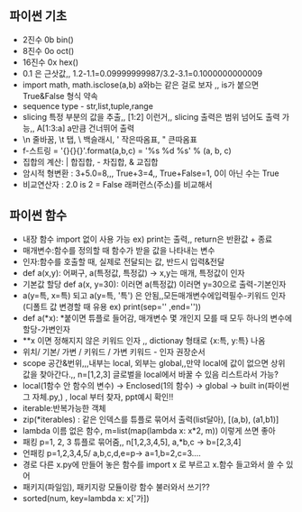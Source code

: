 ## 파이썬 기초
- 2진수 0b  bin()
- 8진수 0o  oct()
- 16진수 0x  hex()
- 0.1 은 근삿값,, 1.2-1.1=0.09999999987/3.2-3.1=0.1000000000009
- import math, math.isclose(a,b) a와b는 같은 걸로 보자 ,, is가 붙으면 True&False 형식 약속
- sequence type - str,list,tuple,range
- slicing 특정 부분의 값을 추출,, [1:2] 이런거,, slicing 출력은 범위 넘어도 출력 가능,, A[1:3:a] a만큼 건너뛰어 출력
- \n 줄바꿈, \t 탭, \\ 백슬래시, \' 작은따옴표, \" 큰따옴표
- f-스트링 = '{}{}{}'.format(a,b,c) = '%s %d %s' % (a, b, c)
- 집합의 계산: | 합집합, - 차집합, & 교집합
- 암시적 형변환 : 3+5.0=8,,, True+3=4,, True+False=1, 0이 아닌 수는 True
- 비교연산자 : 2.0 is 2 = False 래퍼런스(주소)를 비교해서

## 파이썬 함수
- 내장 함수 import 없이 사용 가능 ex) print는 출력,, return은 반환값 + 종료
- 매개변수:함수를 정의할 때 함수가 받을 값을 나타내는 변수
- 인자:함수를 호출할 때, 실제로 전달되는 값, 반드시 입력&전달
- def a(x,y): 어쩌구, a(특정값, 특정값) -> x,y는 매개, 특정값이 인자
- 기본값 할당 def a(x, y=30): 이러면 a(특정값) 이러면 y=30으로 출력-기본인자
- a(y=특, x=특) 되고 a(y=특, '특') 은 안됨,,모든매개변수에입력필수-키워드 인자(디폴트 값 변경할 때 유용 ex) print(sep='' ,end=''))
- def a(*x):  *붙이면 튜플로 들어감, 매개변수 몇 개인지 모를 때 모두 하나의 변수에 할당-가변인자
- **x 이면 정해지지 않은 키워드 인자 ,, dictionay 형태로 {x:특, y:특} 나옴
- 위치/ 기본/ 가변 / 키워드 / 가변 키워드 - 인자 권장순서
- scope 공간&번위,,,내부는 local, 외부는 global,,만약 local에 값이 없으면 상위 값을 찾아간다.,, n=[1,2,3] 글로벌을 local에서 바꿀 수 있음 리스트라서 가능? 
- local(1함수 안 함수의 변수) -> Enclosed(1의 함수) -> global -> built in(파이썬 그 자체.py,) , local 부터 찾자, ppt예시 확인!!
- iterable:반복가능한 객체
- zip(*iterables) : 같은 인덱스를 튜플로 묶어서 출력(list달아), [(a,b), (a1,b1)]
- lambda 이름 없은 함수, m=list(map(lambda x: x*2, m)) 이렇게 쓰면 좋아
- 패킹 p=1, 2, 3 튜플로 묶어줌,, n[1,2,3,4,5], a,*b,c -> b=[2,3,4]
- 언패킹 p=1,2,3,4,5/ a,b,c,d,e=p-> a=1,b=2,c=3....
- 경로 다른 x.py에 만들어 놓은 함수를 import x 로 부르고 x.함수 들고와서 쓸 수 있어
- 패키지(파일임), 패키지랑 모듈이랑 함수 불러와서 쓰기??
- sorted(num, key=lambda x: x['가])
